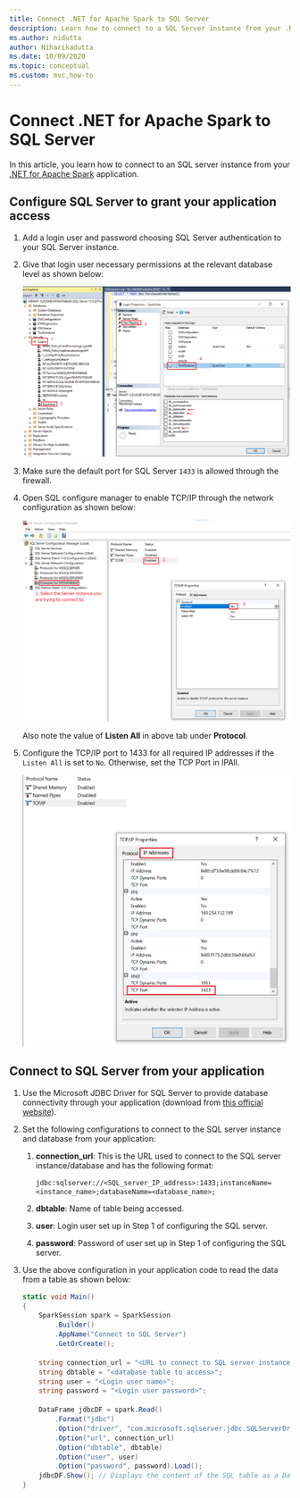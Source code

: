```yaml
---
title: Connect .NET for Apache Spark to SQL Server
description: Learn how to connect to a SQL Server instance from your .NET for Apache Spark application.
ms.author: nidutta
author: Niharikadutta
ms.date: 10/09/2020
ms.topic: conceptual
ms.custom: mvc,how-to
---
```


# Connect .NET for Apache Spark to SQL Server

In this article, you learn how to connect to an SQL server instance from your [.NET for Apache Spark](https://github.com/dotnet/spark) application.

## Configure SQL Server to grant your application access

1. Add a login user and password choosing SQL Server authentication to your SQL Server instance.
2. Give that login user necessary permissions at the relevant database level as shown below:

    ![SQL Server permissions](./media/connect-external-sources/SqlServerAuth.png)

3. Make sure the default port for SQL Server `1433` is allowed through the firewall.
4. Open SQL configure manager to enable TCP/IP through the network configuration as shown below:

    ![SQL Server TCP/IP enable](./media/connect-external-sources/SqlServerTCPIP.png)

    Also note the value of **Listen All** in above tab under **Protocol**.

5. Configure the TCP/IP port to 1433 for all required IP addresses if the `Listen All` is set to `No`. Otherwise, set the TCP Port in IPAll.

    ![SQL Server TCP/IP port](./media/connect-external-sources/SQLServerTCPIIPPort.png)

## Connect to SQL Server from your application

1. Use the Microsoft JDBC Driver for SQL Server to provide database connectivity through your application (download from [this official website](/sql/connect/jdbc/download-microsoft-jdbc-driver-for-sql-server?view=sql-server-ver15)).
2. Set the following configurations to connect to the SQL server instance and database from your application:
    1. **connection_url**: This is the URL used to connect to the SQL server instance/database and has the following format:

        ```
        jdbc:sqlserver://<SQL_server_IP_address>:1433;instanceName=<instance_name>;databaseName=<database_name>;
        ```

    2. **dbtable**: Name of table being accessed.
    3. **user**: Login user set up in Step 1 of configuring the SQL server.
    4. **password**: Password of user set up in Step 1 of configuring the SQL server.
3. Use the above configuration in your application code to read the data from a table as shown below:

    ```csharp
    static void Main()
    {
        SparkSession spark = SparkSession
            .Builder()
            .AppName("Connect to SQL Server")
            .GetOrCreate();

        string connection_url = "<URL to connect to SQL server instance>";
        string dbtable = "<database table to access>";
        string user = "<Login user name>";
        string password = "<Login user password>";

        DataFrame jdbcDF = spark.Read()
            .Format("jdbc")
            .Option("driver", "com.microsoft.sqlserver.jdbc.SQLServerDriver")
            .Option("url", connection_url)
            .Option("dbtable", dbtable)
            .Option("user", user)
            .Option("password", password).Load();
        jdbcDF.Show(); // Displays the content of the SQL table as a DataFrame
    }
    ```